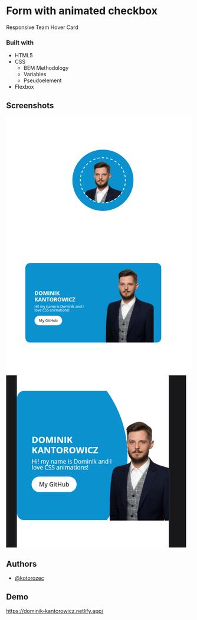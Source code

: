 # Form with animated checkbox

Responsive Team Hover Card

### Built with

-   HTML5
-   CSS
    -   BEM Methodology
    -   Variables
    -   Pseudoelement
-   Flexbox

## Screenshots

![Starting position - desktop](../Responsive%20team%20hover%20card/images/screenshot-1.png)
![Hover effect - desktop](../Responsive%20team%20hover%20card/images/screenshot-2.png)
![Hover effect - mobile](../Responsive%20team%20hover%20card/images/Screenshot_mobile.png)

## Authors

-   [@kotorozec](https://github.com/kotorozec)

## Demo

https://dominik-kantorowicz.netlify.app/
